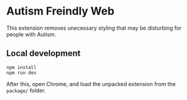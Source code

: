 # Autism Freindly Web

This extension removes unecessary styling that may be disturbing for people with Autism.

## Local development

```shell
npm install
npm run dev
```

After this, open Chrome, and load the unpacked extension from the `package/` folder.